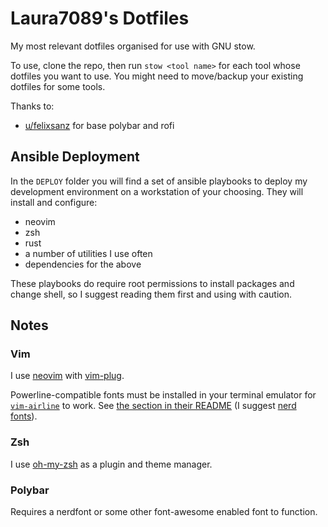 # Laura7089's Dotfiles

My most relevant dotfiles organised for use with GNU stow.

To use, clone the repo, then run `stow <tool name>` for each tool whose dotfiles you want to use.
You might need to move/backup your existing dotfiles for some tools.

Thanks to:
- [u/felixsanz](https://www.reddit.com/r/unixporn/comments/69008j/i3gaps_1984/) for base polybar and rofi

## Ansible Deployment

In the `DEPLOY` folder you will find a set of ansible playbooks to deploy my development environment on a workstation of your choosing.
They will install and configure:

- neovim
- zsh
- rust
- a number of utilities I use often
- dependencies for the above

These playbooks do require root permissions to install packages and change shell, so I suggest reading them first and using with caution.

## Notes

### Vim

I use [neovim](https://github.com/neovim/neovim) with [vim-plug](https://github.com/junegunn/vim-plug).

Powerline-compatible fonts must be installed in your terminal emulator for [`vim-airline`](https://github.com/vim-airline/vim-airline) to work.
See [the section in their README](https://github.com/vim-airline/vim-airline#integrating-with-powerline-fonts) (I suggest [nerd fonts](https://www.nerdfonts.com/)).

### Zsh

I use [oh-my-zsh](https://github.com/robbyrussell/oh-my-zsh) as a plugin and theme manager.

### Polybar

Requires a nerdfont or some other font-awesome enabled font to function.
